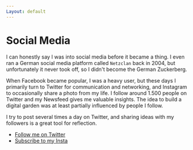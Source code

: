 ```yaml
---
Layout: default
---
```


# Social Media

I can honestly say I was into social media before it became a thing. I even
ran a German social media platform called `Netzclan` back in 2004, but
unfortunately it never took off, so I didn't become the German Zuckerberg.

When Facebook became popular, I was a heavy user, but these days I primarily
turn to Twitter for communication and networking, and Instagram to occasionally
share a photo from my life. I follow around 1.500 people on Twitter and my
Newsfeed gives me valuable insights. The idea to build a digital garden was
at least partially influenced by people I follow.

I try to post several times a day on Twitter, and sharing ideas with my
followers is a great tool for reflection.

- [Follow me on Twitter](https://twitter.com/Fruetel)
- [Subscribe to my Insta](https://www.instagram.com/idealkraft/)

